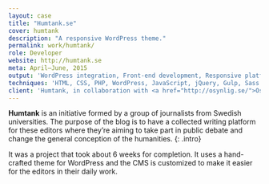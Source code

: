 ```yaml
---
layout: case
title: "Humtank.se"
cover: humtank
description: "A responsive WordPress theme."
permalink: work/humtank/
role: Developer
website: http://humtank.se
meta: April–June, 2015
output: 'WordPress integration, Front-end development, Responsive platform'
techniques: 'HTML, CSS, PHP, WordPress, JavaScript, jQuery, Gulp, Sass'
client: 'Humtank, in collaboration with <a href="http://osynlig.se/">Osynlig</a>'
---
```


**Humtank** is an initiative formed by a group of journalists from Swedish universities. The purpose of the blog is to have a collected writing platform for these editors where they’re aiming to take part in public debate and change the general conception of the humanities.
{: .intro}

It was a project that took about 6 weeks for completion. It uses a hand-crafted theme for WordPress and the CMS is customized to make it easier for the editors in their daily work.
